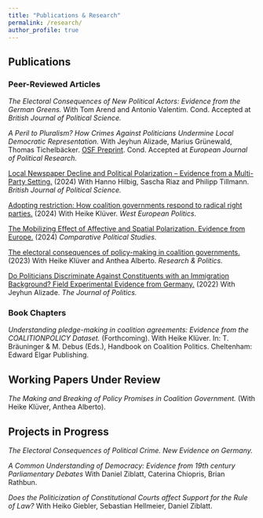 ```yaml
---
title: "Publications & Research"
permalink: /research/
author_profile: true
---
```


## Publications

### Peer-Reviewed Articles

*The Electoral Consequences of New Political Actors: Evidence from the German Greens.* With Tom Arend and Antonio Valentim.
 Cond. Accepted at *British Journal of Political Science.*

*A Peril to Pluralism? How Crimes Against Politicians Undermine Local Democratic Representation.* With Jeyhun Alizade, Marius Grünewald, Thomas Tichelbäcker.
 [OSF Preprint](https://osf.io/rnf4d/). Cond. Accepted at *European Journal of Political Research.*

[Local Newspaper Decline and Political Polarization – Evidence from a Multi-Party Setting.](https://doi.org/10.1017/S0007123424000243)
(2024) With Hanno Hilbig, Sascha Riaz and Philipp Tillmann. *British Journal of Political Science.* 

[Adopting restriction: How coalition governments respond to radical right parties.](https://www.tandfonline.com/doi/full/10.1080/01402382.2024.2341352)
(2024) With Heike Klüver. *West European Politics.*

[The Mobilizing Effect of Affective and Spatial Polarization. Evidence from Europe.](https://doi.org/10.1177/00104140231194059)
(2024) *Comparative Political Studies.*


[The electoral consequences of policy-making in coalition governments.](https://journals.sagepub.com/doi/10.1177/20531680231188266)
(2023) With Heike Klüver and Anthea Alberto. *Research & Politics.*

[Do Politicians Discriminate Against Constituents with an Immigration Background? Field Experimental Evidence from Germany.](https://www.journals.uchicago.edu/doi/10.1086/716293)
(2022) With Jeyhun Alizade. *The Journal of Politics.*

<!-- ## Accepted for Publication -->
### Book Chapters

*Understanding pledge-making in coalition agreements: Evidence from the COALITIONPOLICY Dataset.* (Forthcoming). With Heike Klüver. In: T. Bräuninger & M. Debus (Eds.), Handbook on Coalition Politics. Cheltenham: Edward Elgar Publishing.

## Working Papers Under Review

<!-- *Local Newspaper Decline and Political Polarization in Multi-Party Systems.* (With Hanno Hilbig, Sascha Riaz and Philipp Tillmann). -->

<!--  *Coalition cabinets, radical right parties and government policy: Why coalition governments go tough on immigration.* (With Heike Klüver). -->


*The Making and Breaking of Policy Promises in Coalition Government.* (With Heike Klüver, Anthea Alberto).


## Projects in Progress

<!-- *Do Covid-19 Restrictions Cause more Crime against Political Representatives?* -->

*The Electoral Consequences of Political Crime. New Evidence on Germany.*

*A Common Understanding of Democracy: Evidence from 19th century Parliamentary Debates* With Daniel Ziblatt, Caterina Chiopris, Brian Rathbun.

*Does the Politicization of Constitutional Courts affect Support for the Rule of Law?* With Heiko Giebler, Sebastian Hellmeier, Daniel Ziblatt.

